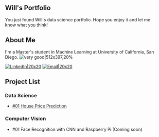 ## Will's Portfolio

You just found Will's data science portfolio. Hope you enjoy it and let me know what you think!

## About Me
I'm a Master's student in Machine Learning at University of California, San Diego.
![very good|512x397,20%](//discourse-meta.s3-us-west-1.amazonaws.com/original/3X/0/3/03741c9f3eafd7fc8ccd791a6971a2c0d52783e4.jpg)

[![LinkedIn|20x20](https://www.northeastern.edu/careers/wp-content/uploads/2012/10/CBpFkPaz.png)](https://www.linkedin.com/in/willchenyh/)
[![Email|20x20](http://icons.iconarchive.com/icons/igh0zt/ios7-style-metro-ui/128/MetroUI-Other-Mail-icon.png)](mailto:yuc143@eng.ucsd.edu)

## Project List

### Data Science
- [#01 House Price Prediction](house_price_prediction/house_price_prediction.md)

### Computer Vision
- #01 Face Recognition with CNN and Raspberry Pi (Coming soon)


